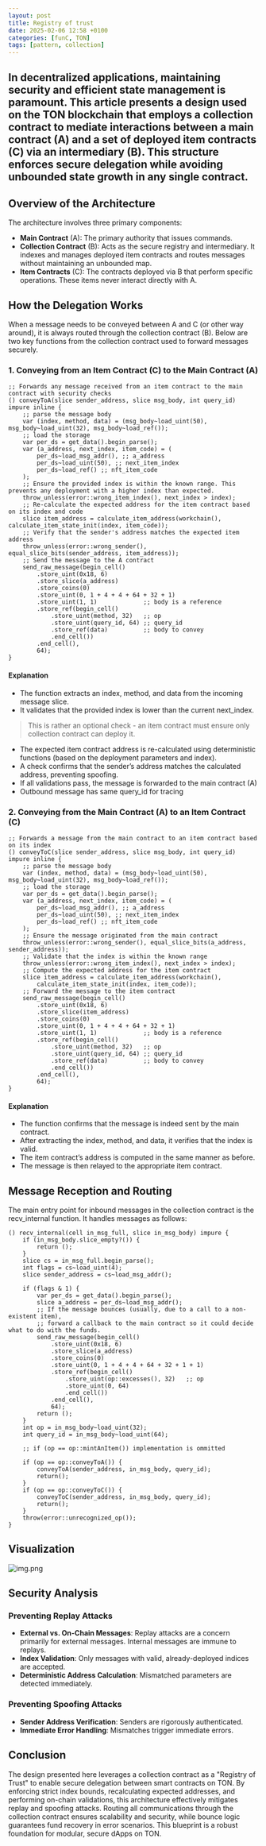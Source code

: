 ```yaml
---
layout: post
title: Registry of trust
date: 2025-02-06 12:58 +0100
categories: [funC, TON]
tags: [pattern, collection]
---
```


In decentralized applications, maintaining security and efficient state management is paramount. 
This article presents a design used on the TON blockchain that employs a collection contract 
to mediate interactions between a main contract (A) and a set of deployed item contracts (C) 
via an intermediary (B). 
This structure enforces secure delegation while avoiding unbounded state growth in any single contract.
---
## Overview of the Architecture
The architecture involves three primary components:
- **Main Contract** (A): The primary authority that issues commands.
- **Collection Contract** (B): Acts as the secure registry and intermediary. 
It indexes and manages deployed item contracts and routes messages without maintaining an unbounded map.
- **Item Contracts** (C): The contracts deployed via B that perform specific operations. 
These items never interact directly with A.

## How the Delegation Works
When a message needs to be conveyed between A and C (or other way around), 
it is always routed through the collection contract (B). 
Below are two key functions from the collection contract used to forward messages securely.

### 1. Conveying from an Item Contract (C) to the Main Contract (A)

```
;; Forwards any message received from an item contract to the main contract with security checks
() conveyToA(slice sender_address, slice msg_body, int query_id) impure inline {
    ;; parse the message body
    var (index, method, data) = (msg_body~load_uint(50), msg_body~load_uint(32), msg_body~load_ref());
    ;; load the storage
    var per_ds = get_data().begin_parse();
    var (a_address, next_index, item_code) = (
        per_ds~load_msg_addr(), ;; a_address
        per_ds~load_uint(50), ;; next_item_index
        per_ds~load_ref() ;; nft_item_code
    );
    ;; Ensure the provided index is within the known range. This prevents any deployment with a higher index than expected.
    throw_unless(error::wrong_item_index(), next_index > index);
    ;; Re-calculate the expected address for the item contract based on its index and code
    slice item_address = calculate_item_address(workchain(), calculate_item_state_init(index, item_code));
    ;; Verify that the sender's address matches the expected item address
    throw_unless(error::wrong_sender(), equal_slice_bits(sender_address, item_address));
    ;; Send the message to the A contract
    send_raw_message(begin_cell()
        .store_uint(0x18, 6)
        .store_slice(a_address)
        .store_coins(0)
        .store_uint(0, 1 + 4 + 4 + 64 + 32 + 1)
        .store_uint(1, 1)             ;; body is a reference  
        .store_ref(begin_cell()
            .store_uint(method, 32)   ;; op
            .store_uint(query_id, 64) ;; query_id
            .store_ref(data)          ;; body to convey
            .end_cell())
        .end_cell(), 
        64);
}
```

#### Explanation
- The function extracts an index, method, and data from the incoming message slice.
- It validates that the provided index is lower than the current next_index. 
> This is rather an optional check - an item contract must ensure only collection contract can deploy it.
- The expected item contract address is re-calculated using deterministic functions (based on the deployment parameters and index).
- A check confirms that the sender’s address matches the calculated address, preventing spoofing.
- If all validations pass, the message is forwarded to the main contract (A)
- Outbound message has same query_id for tracing

### 2. Conveying from the Main Contract (A) to an Item Contract (C)
```
;; Forwards a message from the main contract to an item contract based on its index
() conveyToC(slice sender_address, slice msg_body, int query_id) impure inline {
    ;; parse the message body
    var (index, method, data) = (msg_body~load_uint(50), msg_body~load_uint(32), msg_body~load_ref());
    ;; load the storage
    var per_ds = get_data().begin_parse();
    var (a_address, next_index, item_code) = (
        per_ds~load_msg_addr(), ;; a_address
        per_ds~load_uint(50), ;; next_item_index
        per_ds~load_ref() ;; nft_item_code
    );
    ;; Ensure the message originated from the main contract
    throw_unless(error::wrong_sender(), equal_slice_bits(a_address, sender_address));
    ;; Validate that the index is within the known range
    throw_unless(error::wrong_item_index(), next_index > index);
    ;; Compute the expected address for the item contract
    slice item_address = calculate_item_address(workchain(),
        calculate_item_state_init(index, item_code));
    ;; Forward the message to the item contract
    send_raw_message(begin_cell()
        .store_uint(0x18, 6)
        .store_slice(item_address)
        .store_coins(0)
        .store_uint(0, 1 + 4 + 4 + 64 + 32 + 1)
        .store_uint(1, 1)             ;; body is a reference  
        .store_ref(begin_cell()
            .store_uint(method, 32)   ;; op
            .store_uint(query_id, 64) ;; query_id
            .store_ref(data)          ;; body to convey
            .end_cell())
        .end_cell(),
        64);
}
```

#### Explanation
- The function confirms that the message is indeed sent by the main contract.
- After extracting the index, method, and data, it verifies that the index is valid.
- The item contract’s address is computed in the same manner as before.
- The message is then relayed to the appropriate item contract.

## Message Reception and Routing
The main entry point for inbound messages in the collection contract is the recv_internal function. It handles messages as follows:

```
() recv_internal(cell in_msg_full, slice in_msg_body) impure {
    if (in_msg_body.slice_empty?()) {
        return ();
    }
    slice cs = in_msg_full.begin_parse();
    int flags = cs~load_uint(4);
    slice sender_address = cs~load_msg_addr();

    if (flags & 1) {
        var per_ds = get_data().begin_parse();
        slice a_address = per_ds~load_msg_addr();
        ;; If the message bounces (usually, due to a call to a non-existent item),
        ;; forward a callback to the main contract so it could decide what to do with the funds.
        send_raw_message(begin_cell()
            .store_uint(0x18, 6)
            .store_slice(a_address)
            .store_coins(0)
            .store_uint(0, 1 + 4 + 4 + 64 + 32 + 1 + 1)
            .store_ref(begin_cell()
                .store_uint(op::excesses(), 32)   ;; op
                .store_uint(0, 64)
                .end_cell())
            .end_cell(),
            64);
        return ();
    }
    int op = in_msg_body~load_uint(32);
    int query_id = in_msg_body~load_uint(64);
    
    ;; if (op == op::mintAnItem()) implementation is ommitted
    
    if (op == op::conveyToA()) {
        conveyToA(sender_address, in_msg_body, query_id);
        return();
    }
    if (op == op::conveyToC()) {
        conveyToC(sender_address, in_msg_body, query_id);
        return();
    }
    throw(error::unrecognized_op());
}
```

## Visualization
![img.png](../assets/registry-diagram.png)

## Security Analysis

### Preventing Replay Attacks
- **External vs. On-Chain Messages**: Replay attacks are a concern primarily for external messages. Internal messages are immune to replays.
- **Index Validation**: Only messages with valid, already-deployed indices are accepted.
- **Deterministic Address Calculation**: Mismatched parameters are detected immediately.

### Preventing Spoofing Attacks
- **Sender Address Verification**: Senders are rigorously authenticated.
- **Immediate Error Handling**: Mismatches trigger immediate errors.


## Conclusion
The design presented here leverages a collection contract as a "Registry of Trust" to enable secure delegation between smart 
contracts on TON. By enforcing strict index bounds, recalculating expected addresses, 
and performing on-chain validations, this architecture effectively mitigates replay and spoofing attacks. 
Routing all communications through the collection contract ensures scalability and security, 
while bounce logic guarantees fund recovery in error scenarios. 
This blueprint is a robust foundation for modular, secure dApps on TON.
